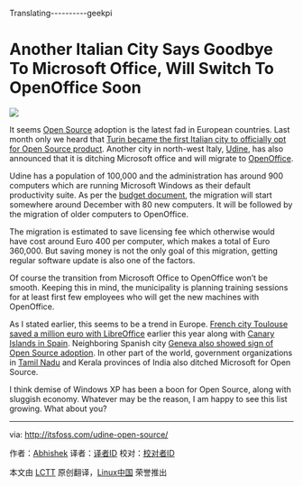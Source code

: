 Translating----------geekpi

Another Italian City Says Goodbye To Microsoft Office, Will Switch To OpenOffice Soon
================================================================================
![](http://itsfoss.itsfoss.netdna-cdn.com/wp-content/uploads/2014/08/Turin_Open_Source.jpg)

It seems [Open Source][1] adoption is the latest fad in European countries. Last month only we heard that [Turin became the first Italian city to officially opt for Open Source product][2]. Another city in north-west Italy, [Udine][3], has also announced that it is ditching Microsoft office and will migrate to [OpenOffice][4].

Udine has a population of 100,000 and the administration has around 900 computers which are running Microsoft Windows as their default productivity suite. As per the [budget document][5], the migration will start somewhere around December with 80 new computers. It will be followed by the migration of older computers to OpenOffice.

The migration is estimated to save licensing fee which otherwise would have cost around Euro 400 per computer, which makes a total of Euro 360,000. But saving money is not the only goal of this migration, getting regular software update is also one of the factors.

Of course the transition from Microsoft Office to OpenOffice won’t be smooth. Keeping this in mind, the municipality is planning training sessions for at least first few employees who will get the new machines with OpenOffice.

As I stated earlier, this seems to be a trend in Europe. [French city Toulouse saved a million euro with LibreOffice][6] earlier this year along with [Canary Islands in Spain][7]. Neighboring Spanish city [Geneva also showed sign of Open Source adoption][8]. In other part of the world, government organizations in [Tamil Nadu][9] and Kerala provinces of India also ditched Microsoft for Open Source.

I think demise of Windows XP has been a boon for Open Source, along with sluggish economy. Whatever may be the reason, I am happy to see this list growing. What about you?

--------------------------------------------------------------------------------

via: http://itsfoss.com/udine-open-source/

作者：[Abhishek][a]
译者：[译者ID](https://github.com/译者ID)
校对：[校对者ID](https://github.com/校对者ID)

本文由 [LCTT](https://github.com/LCTT/TranslateProject) 原创翻译，[Linux中国](http://linux.cn/) 荣誉推出

[a]:http://itsfoss.com/author/Abhishek/
[1]:http://itsfoss.com/category/open-source-software/
[2]:http://itsfoss.com/italian-city-turin-open-source/
[3]:http://en.wikipedia.org/wiki/Udine
[4]:https://www.openoffice.org/
[5]:http://www.comune.udine.it/opencms/opencms/release/ComuneUdine/comune/Rendicontazione/PEG/PEG_2014/index.html?lang=it&style=1&expfolder=???+NavText+???
[6]:http://itsfoss.com/french-city-toulouse-saved-1-million-euro-libreoffice/
[7]:http://itsfoss.com/canary-islands-saves-700000-euro-open-source/
[8]:http://itsfoss.com/170-primary-public-schools-geneva-switch-ubuntu/
[9]:http://itsfoss.com/tamil-nadu-switches-linux/
